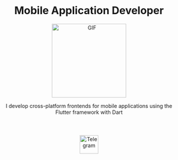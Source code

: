<div id="header" align="center" style="padding: 20px;">
  <h1>Mobile Application Developer</h1>
  <img src="https://media.giphy.com/media/xT0GqjBCkO9BEiSEOk/giphy.gif" width="200" alt="GIF">
  <p>I develop cross-platform frontends for mobile applications using the Flutter framework with Dart</p>
</div>

<div id="badges" align="center" style="padding: 20px;">
  <a href="http://t.me/enkunove">
    <img src="https://akm-img-a-in.tosshub.com/indiatoday/images/story/202109/Telegram_1%27.jpg?size=1200:675" width="50" alt="Telegram">
  </a>
</div>

